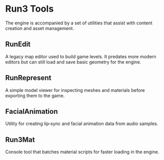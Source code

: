 # Run3 Tools

The engine is accompanied by a set of utilities that assist with content creation and asset management.

## RunEdit

A legacy map editor used to build game levels. It predates more modern editors but can still load and save basic geometry for the engine.

## RunRepresent

A simple model viewer for inspecting meshes and materials before exporting them to the game.

## FacialAnimation

Utility for creating lip‑sync and facial animation data from audio samples.

## Run3Mat

Console tool that batches material scripts for faster loading in the engine.
